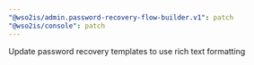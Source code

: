 ```yaml
---
"@wso2is/admin.password-recovery-flow-builder.v1": patch
"@wso2is/console": patch
---
```


Update password recovery templates to use rich text formatting
